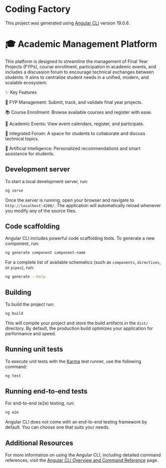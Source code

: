 # Coding Factory 

This project was generated using [Angular CLI](https://github.com/angular/angular-cli) version 19.0.6.


#  🎓 Academic Management Platform
This platform is designed to streamline the management of Final Year Projects (FYPs), course enrollment, participation in academic events, and includes a discussion forum to encourage technical exchanges between students. It aims to centralize student needs in a unified, modern, and scalable ecosystem.

✨ Key Features

📝 FYP Management: Submit, track, and validate final year projects.

📚 Course Enrollment: Browse available courses and register with ease.

📅 Academic Events: View event calendars, register, and participate.

💬 Integrated Forum: A space for students to collaborate and discuss technical topics.

🤖 Artificial Intelligence: Personalized recommendations and smart assistance for students.

## Development server

To start a local development server, run:

```bash
ng serve
```

Once the server is running, open your browser and navigate to `http://localhost:4200/`. The application will automatically reload whenever you modify any of the source files.

## Code scaffolding

Angular CLI includes powerful code scaffolding tools. To generate a new component, run:

```bash
ng generate component component-name
```

For a complete list of available schematics (such as `components`, `directives`, or `pipes`), run:

```bash
ng generate --help
```

## Building

To build the project run:

```bash
ng build
```

This will compile your project and store the build artifacts in the `dist/` directory. By default, the production build optimizes your application for performance and speed.

## Running unit tests

To execute unit tests with the [Karma](https://karma-runner.github.io) test runner, use the following command:

```bash
ng test
```

## Running end-to-end tests

For end-to-end (e2e) testing, run:

```bash
ng e2e
```

Angular CLI does not come with an end-to-end testing framework by default. You can choose one that suits your needs.

## Additional Resources

For more information on using the Angular CLI, including detailed command references, visit the [Angular CLI Overview and Command Reference](https://angular.dev/tools/cli) page.
